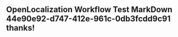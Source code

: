 <properties
ms.topic="hero-topic1"
ms.test1="hero-topic"
ms.test2="test"/>

## OpenLocalization Workflow Test MarkDown 44e90e92-d747-412e-961c-0db3fcdd9c91 thanks!
